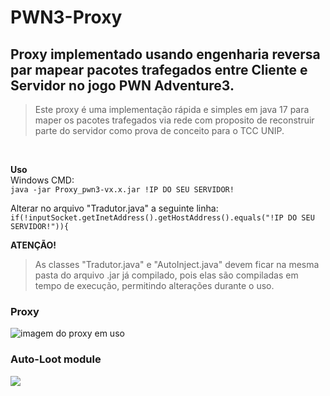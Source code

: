 # PWN3-Proxy

## Proxy implementado usando engenharia reversa par mapear pacotes trafegados entre Cliente e Servidor no jogo PWN Adventure3.

>Este proxy é uma implementação rápida e simples em java 17 para maper os pacotes trafegados via rede com proposito de reconstruir parte do servidor como prova de conceito para o TCC UNIP.

<br />

**Uso**
<br /> 
Windows CMD:<br /> 
`java -jar Proxy_pwn3-vx.x.jar !IP DO SEU SERVIDOR!`


Alterar no arquivo "Tradutor.java" a seguinte linha: <br />
`if(!inputSocket.getInetAddress().getHostAddress().equals("!IP DO SEU SERVIDOR!")){`


**ATENÇÃO!**  
>As classes "Tradutor.java" e "AutoInject.java" devem ficar na mesma pasta do arquivo .jar já compilado, pois elas são compiladas em tempo de execução, permitindo alterações durante o uso.

### Proxy
![imagem do proxy em uso](https://cdn.discordapp.com/attachments/1122605734115410144/1122645190922993694/Screenshot_1.png)


### Auto-Loot module
![](https://github.com/P15c1n4/PWN3-Proxy/assets/93447442/19667031-8e2e-42d4-8c45-f40cf8bb50a1)

